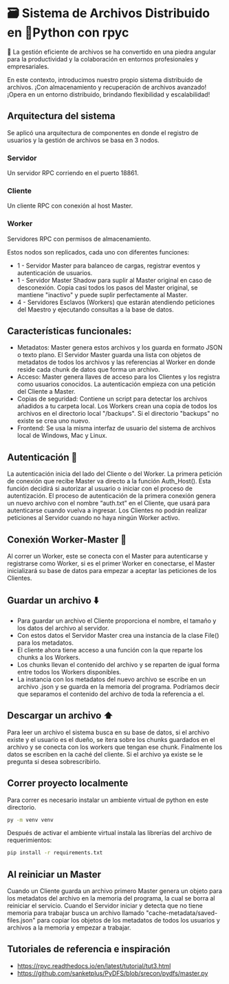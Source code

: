 # 🗃️ Sistema de Archivos Distribuido en 🐍Python con rpyc 
📄 La gestión eficiente de archivos se ha convertido en una piedra angular para la productividad y la colaboración en entornos profesionales y empresariales. 

En este contexto, introducimos nuestro propio sistema distribuido de archivos. ¡Con almacenamiento y recuperación de archivos avanzado! ¡Opera en un entorno distribuido, brindando flexibilidad y escalabilidad!

## Arquitectura del sistema
Se aplicó una arquitectura de componentes en donde el registro de usuarios y la gestión de archivos se basa en 3 nodos.
### Servidor
Un servidor RPC corriendo en el puerto 18861.
### Cliente
Un cliente RPC con conexión al host Master.
### Worker
Servidores RPC con permisos de almacenamiento.

Estos nodos son replicados, cada uno con diferentes funciones:
- 1 - Servidor Master para balanceo de cargas, registrar eventos y autenticación de usuarios.
- 1 - Servidor Master Shadow para suplir al Master original en caso de desconexión. Copia casi todos los pasos del Master original, se mantiene "inactivo" y puede suplir perfectamente al Master.
- 4 - Servidores Esclavos (Workers) que estarán atendiendo peticiones del Maestro y ejecutando consultas a la base de datos.

## Características funcionales:
- Metadatos: Master genera estos archivos y los guarda en formato JSON o texto plano. El Servidor Master guarda una lista con objetos de metadatos de todos los archivos y las referencias al Worker en donde reside cada chunk de datos que forma un archivo. 
- Acceso: Master genera llaves de acceso para los Clientes y los registra como usuarios conocidos. La autenticación empieza con una petición del Cliente a Master.
- Copias de seguridad: Contiene un script para detectar los archivos añadidos a tu carpeta local. Los Workers crean una copia de todos los archivos en el directorio local "/backups". Si el directorio "backups" no existe se crea uno nuevo.
- Frontend: Se usa la misma interfaz de usuario del sistema de archivos local de Windows, Mac y Linux.

## Autenticación 🔑
La autenticación inicia del lado del Cliente o del Worker. La primera petición de conexión que recibe Master va directo a la función Auth_Host(). Esta función decidirá si autorizar al usuario o iniciar con el proceso de autentización. El proceso de autenticación de la primera conexión genera un nuevo archivo con el nombre “auth.txt” en el Cliente, que usará para autenticarse cuando vuelva a ingresar.
Los Clientes no podrán realizar peticiones al Servidor cuando no haya ningún Worker activo.

## Conexión Worker-Master 🔗
Al correr un Worker, este se conecta con el Master para autenticarse y registrarse como Worker, si es el primer Worker en conectarse, el Master inicializará su base de datos para empezar a aceptar las peticiones de los Clientes. 

## Guardar un archivo ⬇️
- Para guardar un archivo el Cliente proporciona el nombre, el tamaño y los datos del archivo al servidor. 
- Con estos datos el Servidor Master crea una instancia de la clase File() para los metadatos.
- El cliente ahora tiene acceso a una función con la que reparte los chunks a los Workers. 
- Los chunks llevan el contenido del archivo y se reparten de igual forma entre todos los Workers disponibles.
- La instancia con los metadatos del nuevo archivo se escribe en un archivo .json y se guarda en la memoria del programa.
Podríamos decir que separamos el contenido del archivo de toda la referencia a el.

## Descargar un archivo ⬆️
Para leer un archivo el sistema busca en su base de datos, si el archivo existe y el usuario es el dueño, se itera sobre los chunks guardados en el archivo y se conecta con los workers que tengan ese chunk. 
Finalmente los datos se escriben en la caché del cliente. Si el archivo ya existe se le pregunta si desea sobrescribirlo.

## Correr proyecto localmente
Para correr es necesario instalar un ambiente virtual de python en este directorio.

```bash
py -m venv venv
```
Después de activar el ambiente virtual instala las librerías del archivo de requerimientos:
```bash
pip install -r requirements.txt
```

## Al reiniciar un Master
Cuando un Cliente guarda un archivo primero Master genera un objeto para los metadatos del archivo en la memoria del programa, la cual se borra al reiniciar el servicio. Cuando el Servidor iniciar y detecta que no tiene memoria para trabajar busca un archivo llamado "cache-metadata/saved-files.json" para copiar los objetos de los metadatos de todos los usuarios y archivos a la memoria y empezar a trabajar. 

## Tutoriales de referencia e inspiración
- https://rpyc.readthedocs.io/en/latest/tutorial/tut3.html
- https://github.com/sanketplus/PyDFS/blob/srecon/pydfs/master.py
